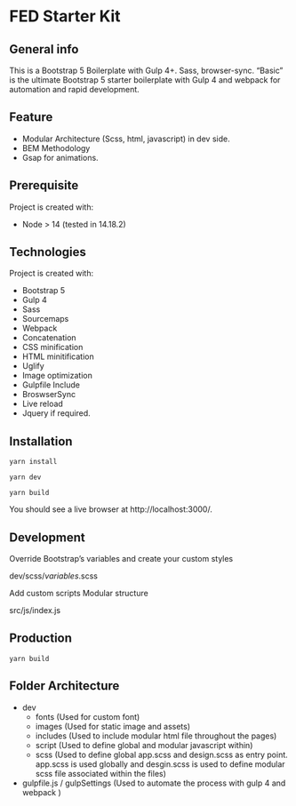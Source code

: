 
# FED Starter Kit


## General info
This is a Bootstrap 5 Boilerplate with Gulp 4+. Sass, browser-sync.
“Basic” is the ultimate Bootstrap 5 starter boilerplate with Gulp 4 and webpack for automation and rapid development.

## Feature
* Modular Architecture (Scss, html, javascript) in dev side.
* BEM Methodology
* Gsap for animations.

## Prerequisite
Project is created with:
* Node > 14 (tested in 14.18.2)

## Technologies
Project is created with:
* Bootstrap 5
* Gulp 4
* Sass
* Sourcemaps
* Webpack
* Concatenation
* CSS minification
* HTML minitification
* Uglify
* Image optimization
* Gulpfile Include
* BroswserSync
* Live reload
* Jquery if required.


  

## Installation
```
yarn install
```

```
yarn dev
```

```
yarn build
```


You should see a live browser at http://localhost:3000/.

## Development
Override Bootstrap’s variables and create your custom styles

dev/scss/_variables_.scss


Add custom scripts Modular structure

src/js/index.js



## Production

```
yarn build
```

## Folder Architecture
* dev
    * fonts (Used for custom font)
    * images (Used for static image and assets)
    * includes (Used to include modular html file throughout the pages)
    * script (Used to define global and modular javascript within)
    * scss (Used to define global app.scss and design.scss as entry point. app.scss is used globally and desgin.scss is used to define modular scss file associated within the files)
* gulpfile.js / gulpSettings (Used to automate the process with gulp 4 and webpack )




